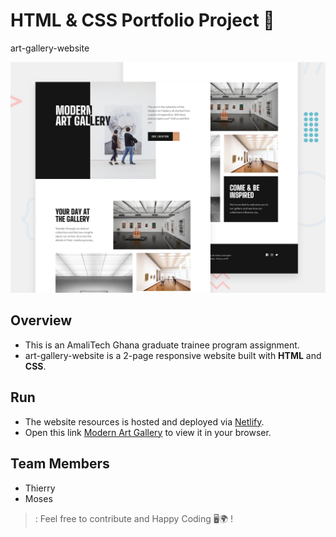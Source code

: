 # HTML &amp; CSS Portfolio Project 📂
  art-gallery-website

![Design Template](./assets/preview.jpg)

## Overview
- This is an AmaliTech Ghana graduate trainee program assignment. 
- art-gallery-website is a 2-page responsive website built with **HTML** and **CSS**.

## Run
- The website resources is hosted and deployed via [Netlify](https://www.netlify.com).
- Open this link [Modern Art Gallery](https://art-gallery-web.netlify.app/index.html) to view it in your browser.

## Team Members
- Thierry 
- Moses

>: Feel free to contribute and Happy Coding 🖥️🌍 !
